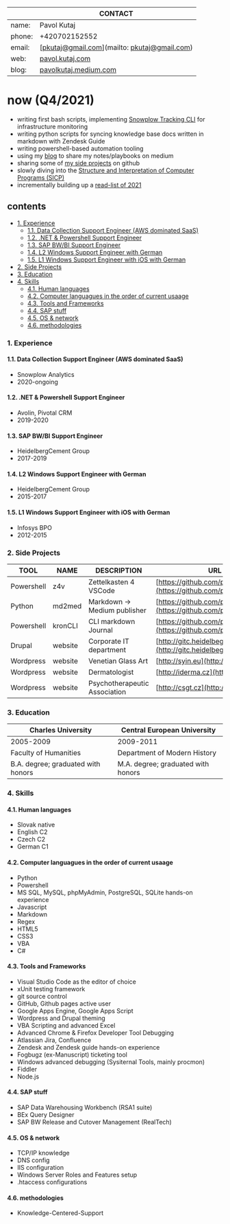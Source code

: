 &nbsp; | CONTACT
-------|------------------------------------------------------
name:  | Pavol Kutaj
phone: | +420702152552
email: | [pkutaj@gmail.com](mailto: pkutaj@gmail.com)
web:   | [pavol.kutaj.com](https://pavol.kutaj.com)
blog:  | [pavolkutaj.medium.com](http://pavolkutaj.medium.com)

# now (Q4/2021)
* writing first bash scripts, implementing [Snowplow Tracking CLI](https://docs.snowplowanalytics.com/docs/collecting-data/collecting-from-own-applications/snowplow-tracking-cli/) for infrastructure monitoring
* writing python scripts for syncing knowledge base docs written in markdown with Zendesk Guide
* writing powershell-based automation tooling
* using my [blog](https://pavolkutaj.medium.com/) to share my notes/playbooks on medium
* sharing some of [my side projects](#2-side-projects) on github
* slowly diving into the [Structure and Interpretation of Computer Programs (SICP)](https://ocw.mit.edu/courses/electrical-engineering-and-computer-science/6-001-structure-and-interpretation-of-computer-programs-spring-2005/video-lectures/)
* incrementally building up a [read-list of 2021](./playlist.md)

## contents
<!-- TOC -->

- [1. Experience](#1-experience)
    - [1.1. Data Collection Support Engineer (AWS dominated SaaS)](#11-data-collection-support-engineer-aws-dominated-saas)
    - [1.2. .NET & Powershell Support Engineer](#12-net--powershell-support-engineer)
    - [1.3. SAP BW/BI Support Engineer](#13-sap-bwbi-support-engineer)
    - [1.4. L2 Windows Support Engineer with German](#14-l2-windows-support-engineer-with-german)
    - [1.5. L1 Windows Support Engineer with iOS with German](#15-l1-windows-support-engineer-with-ios-with-german)
- [2. Side Projects](#2-side-projects)
- [3. Education](#3-education)
- [4. Skills](#4-skills)
    - [4.1. Human languages](#41-human-languages)
    - [4.2. Computer languagues in the order of current usaage](#42-computer-languagues-in-the-order-of-current-usaage)
    - [4.3. Tools and Frameworks](#43-tools-and-frameworks)
    - [4.4. SAP stuff](#44-sap-stuff)
    - [4.5. OS & network](#45-os--network)
    - [4.6. methodologies](#46-methodologies)

<!-- /TOC -->

### 1. Experience
#### 1.1. Data Collection Support Engineer (AWS dominated SaaS)
* Snowplow Analytics
* 2020-ongoing

#### 1.2. .NET & Powershell Support Engineer
* Avolin, Pivotal CRM
* 2019-2020
 
#### 1.3. SAP BW/BI Support Engineer
* HeidelbergCement Group
* 2017-2019
  
#### 1.4. L2 Windows Support Engineer with German 
* HeidelbergCement Group 
* 2015-2017
  
#### 1.5. L1 Windows Support Engineer with iOS with German
* Infosys BPO
* 2012-2015

### 2. Side Projects

TOOL       | NAME    | DESCRIPTION                   | URL
-----------|---------|-------------------------------|-----------------------------------------------------------------------
Powershell | z4v     | Zettelkasten 4 VSCode         | [https://github.com/pkutaj/z4v](https://github.com/pkutaj/z4v)
Python     | md2med  | Markdown → Medium publisher   | [https://github.com/pkutaj/md2med](https://github.com/pkutaj/md2med)
Powershell | kronCLI | CLI markdown Journal          | [https://github.com/pkutaj/kronCLI](https://github.com/pkutaj/kronCLI)
Drupal     | website | Corporate IT department       | [http://gitc.heidelbegcement.com](http://gitc.heidelbegcement.com)
Wordpress  | website | Venetian Glass Art            | [http://syin.eu](http://syin.eu)
Wordpress  | website | Dermatologist                 | [http://iderma.cz](http://iderma.cz)
Wordpress  | website | Psychotherapeutic Association | [http://csgt.cz](http://csgt.cz)

### 3. Education 

Charles University                 | Central European University
-----------------------------------|-----------------------------------
2005-2009                          | 2009-2011
Faculty of Humanities              | Department of Modern History
B.A. degree; graduated with honors | M.A. degree; graduated with honors
 
### 4. Skills
#### 4.1. Human languages
* Slovak native 
* English C2
* Czech C2
* German C1
 
#### 4.2. Computer languagues in the order of current usaage
* Python
* Powershell
* MS SQL, MySQL, phpMyAdmin, PostgreSQL, SQLite hands-on experience
* Javascript 
* Markdown 
* Regex 
* HTML5 
* CSS3 
* VBA 
* C# 
 
#### 4.3. Tools and Frameworks
* Visual Studio Code as the editor of choice
* xUnit testing framework
* git source control 
* GitHub, Github pages active user
* Google Apps Engine, Google Apps Script
* Wordpress and Drupal theming
* VBA Scripting and advanced Excel
* Advanced  Chrome & Firefox Developer Tool Debugging
* Atlassian Jira, Confluence
* Zendesk and Zendesk guide hands-on experience
* Fogbugz (ex-Manuscript) ticketing tool
* Windows advanced debugging (Sysiternal Tools, mainly procmon)
* Fiddler
* Node.js
 
#### 4.4. SAP stuff
* SAP Data Warehousing Workbench (RSA1 suite)
* BEx Query Designer
* SAP BW Release and Cutover Management (RealTech) 
 
#### 4.5. OS & network
* TCP/IP knowledge
* DNS config 
* IIS configuration
* Windows Server Roles and Features setup
* .htaccess configurations
 
#### 4.6. methodologies
* Knowledge-Centered-Support